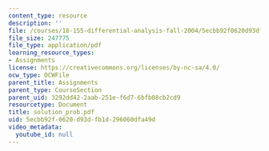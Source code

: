 ```yaml
---
content_type: resource
description: ''
file: /courses/18-155-differential-analysis-fall-2004/5ecbb92f0620d93dfb1d296060dfa49d_solution_prob.pdf
file_size: 247775
file_type: application/pdf
learning_resource_types:
- Assignments
license: https://creativecommons.org/licenses/by-nc-sa/4.0/
ocw_type: OCWFile
parent_title: Assignments
parent_type: CourseSection
parent_uid: 3292dd42-2aab-251e-f6d7-6bfb08cb2cd9
resourcetype: Document
title: solution_prob.pdf
uid: 5ecbb92f-0620-d93d-fb1d-296060dfa49d
video_metadata:
  youtube_id: null
---
```

